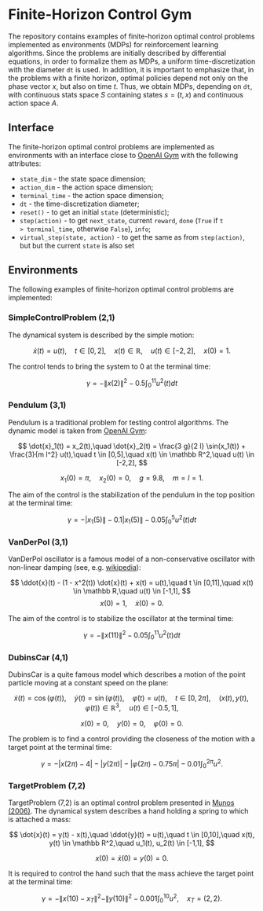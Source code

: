 # Finite-Horizon Control Gym

The repository contains examples of finite-horizon optimal control problems implemented as environments (MDPs) for reinforcement learning algorithms. Since the problems are initially described by differential equations, in order to formalize them as MDPs, a uniform time-discretization with the diameter <code>dt</code> is used. In addition, it is important to emphasize that, in the problems with a finite horizon, optimal policies depend not only on the phase vector $x$, but also on time $t$. Thus, we obtain MDPs, depending on <code>dt</code>, with continuous stats space $S$ containing states $s=(t,x)$ and continuous action space $A$. 

## Interface

The finite-horizon optimal control problems are implemented as environments with an interface close to [OpenAI Gym](https://www.gymlibrary.ml/) with the following attributes: 

- <code>state_dim</code> - the state space dimension; 
- <code>action_dim</code> - the action space dimension;
- <code>terminal_time</code> - the action space dimension;
- <code>dt</code> - the time-discretization diameter;
- <code>reset()</code> - to get an initial <code>state</code> (deterministic);
- <code>step(action)</code> - to get <code>next_state</code>, current <code>reward</code>, <code>done</code> (<code>True</code> if <code>t > terminal_time</code>, otherwise <code>False</code>), <code>info</code>;
- <code>virtual_step(state, action)</code> - to get the same as from <code>step(action)</code>, but but the current <code>state</code> is also set

## Environments

The following examples of finite-horizon optimal control problems are implemented:

### SimpleControlProblem (2,1)

The dynamical system is described by the simple motion:

$$
\dot{x}(t) = u(t),\quad t \in [0,2],\quad x(t) \in \mathbb R,\quad u(t) \in [-2,2],\quad x(0) = 1.
$$

The control tends to bring the system to $0$ at the terminal time:

$$
\gamma = - \|x(2)\|^2 - 0.5 \int_0^{11} u^2(t) d t
$$

### Pendulum (3,1)

Pendulum is a traditional problem for testing control algorithms. The dynamic model is taken from [OpenAI Gym](https://www.gymlibrary.ml/environments/classic_control/pendulum/):

$$
\dot{x}_1(t) = x_2(t),\quad \dot{x}_2(t) = \frac{3 g}{2 l} \sin(x_1(t)) + \frac{3}{m l^2} u(t),\quad t \in [0,5],\quad x(t) \in \mathbb R^2,\quad u(t) \in [-2,2],
$$

$$
x_1(0) = \pi,\quad x_2(0) = 0,\quad g=9.8,\quad m=l=1.
$$

The aim of the control is the stabilization of the pendulum in the top position at the terminal time:

$$
\gamma = - |x_1(5)\| - 0.1 |x_1(5)\| - 0.05 \int_0^{5} u^2(t) d t
$$

### VanDerPol (3,1)

VanDerPol oscillator is a famous model of a non-conservative oscillator with non-linear damping (see, e.g. [wikipedia](https://en.wikipedia.org/wiki/Van_der_Pol_oscillator)):

$$
\ddot{x}(t) - (1 - x^2(t)) \dot{x}(t) + x(t) = u(t),\quad t \in [0,11],\quad x(t) \in \mathbb R,\quad u(t) \in [-1,1],
$$
$$
x(0) = 1,\quad \dot{x}(0) = 0.
$$

The aim of the control is to stabilize the oscillator at the terminal time:

$$
\gamma = - \|x(11)\|^2 - 0.05 \int_0^{11} u^2(t) d t
$$

### DubinsCar (4,1)

DubinsCar  is a quite famous model which describes a motion of the point particle moving at a constant speed on the plane:

$$
\dot{x}(t) = \cos(\varphi(t)),\quad \dot{y}(t) = \sin(\varphi(t)),\quad \dot{\varphi}(t) = u(t),\quad t \in [0, 2 \pi],\quad (x(t),y(t),\varphi(t)) \in \mathbb R^3,\quad u(t) \in [-0.5, 1],
$$

$$
x(0) = 0,\quad y(0) = 0,\quad \varphi(0) = 0.
$$

The problem is to find a control providing the closeness of the motion with a target point at the terminal time:

$$
\gamma = - |x(2 \pi) - 4| - |y(2 \pi)| - |\varphi(2 \pi) - 0.75 \pi| - 0.01 \int_0^{2 \pi} u^2.
$$

### TargetProblem (7,2)

TargetProblem (7,2) is an optimal control problem presented in [Munos (2006)](https://www.jmlr.org/papers/volume7/munos06b/munos06b.pdf). The dynamical system
describes a hand holding a spring to which is attached a mass:

$$
\dot{x}(t) = y(t) - x(t),\quad \ddot{y}(t) = u(t),\quad t \in [0,10],\quad x(t), y(t) \in \mathbb R^2,\quad u_1(t), u_2(t) \in [-1,1],
$$

$$
x(0) = \dot{x}(0) = y(0) = 0. 
$$

It is required to control the hand such that the mass achieve the target point at the terminal time:

$$
\gamma = - \|x(10) - x_T\|^2 - \|y(10)\|^2 - 0.001 \int_0^{10} u^2,\quad x_T = (2,2).
$$

